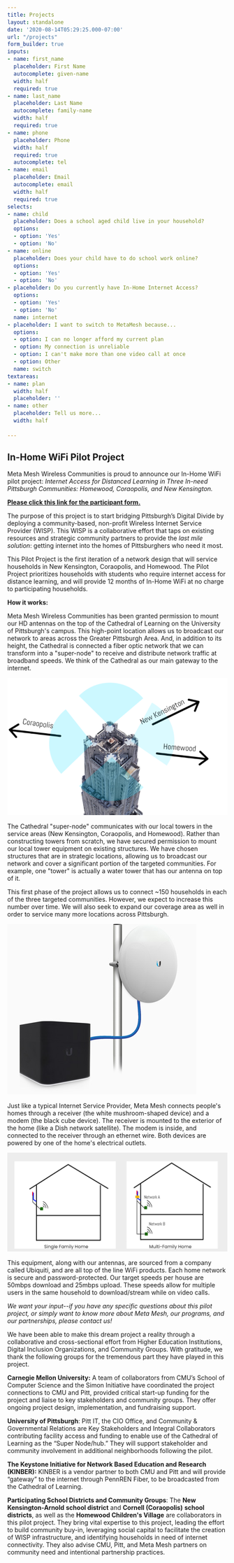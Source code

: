 ```yaml
---
title: Projects
layout: standalone
date: '2020-08-14T05:29:25.000-07:00'
url: "/projects"
form_builder: true
inputs:
- name: first_name
  placeholder: First Name
  autocomplete: given-name
  width: half
  required: true
- name: last_name
  placeholder: Last Name
  autocomplete: family-name
  width: half
  required: true
- name: phone
  placeholder: Phone
  width: half
  required: true
  autocomplete: tel
- name: email
  placeholder: Email
  autocomplete: email
  width: half
  required: true
selects:
- name: child
  placeholder: Does a school aged child live in your household?
  options:
  - option: 'Yes'
  - option: 'No'
- name: online
  placeholder: Does your child have to do school work online?
  options:
  - option: 'Yes'
  - option: 'No'
- placeholder: Do you currently have In-Home Internet Access?
  options:
  - option: 'Yes'
  - option: 'No'
  name: internet
- placeholder: I want to switch to MetaMesh because...
  options:
  - option: I can no longer afford my current plan
  - option: My connection is unreliable
  - option: I can't make more than one video call at once
  - option: Other
  name: switch
textareas:
- name: plan
  width: half
  placeholder: ''
- name: other
  placeholder: Tell us more...
  width: half

---
```

## In-Home WiFi Pilot Project

Meta Mesh Wireless Communities is proud to announce our In-Home WiFi pilot project: _Internet Access for Distanced Learning in Three In-need Pittsburgh Communities: Homewood, Coraopolis, and New Kensington._

[**Please click this link for the participant form.**](#contact)

The purpose of this project is to start bridging Pittsburgh’s Digital Divide by deploying a community-based, non-profit Wireless Internet Service Provider (WISP). This WISP is a collaborative effort that taps on existing resources and strategic community partners to provide the _last mile solution_: getting internet into the homes of Pittsburghers who need it most.

This Pilot Project is the first iteration of a network design that will service households in New Kensington, Coraopolis, and Homewood. The Pilot Project prioritizes households with students who require internet access for distance learning, and will provide 12 months of In-Home WiFi at no charge to participating households.

**How it works:**

Meta Mesh Wireless Communities has been granted permission to mount our HD antennas on the top of the Cathedral of Learning on the University of Pittsburgh's campus. This high-point location allows us to broadcast our network to areas across the Greater Pittsburgh Area. And, in addition to its height, the Cathedral is connected a fiber optic network that we can transform into a "super-node" to receive and distribute network traffic at broadband speeds. We think of the Cathedral as our main gateway to the internet.

![](/images/screenshot-14.png "Cathedral Super-Node")

The Cathedral "super-node" communicates with our local towers in the service areas (New Kensington, Coraopolis, and Homewood). Rather than constructing towers from scratch, we have secured permission to mount our local tower equipment on existing structures. We have chosen structures that are in strategic locations, allowing us to broadcast our network and cover a significant portion of the targeted communities. For example, one "tower" is actually a water tower that has our antenna on top of it.

This first phase of the project allows us to connect \~150 households in each of the three targeted communities. However, we expect to increase this number over time. We will also seek to expand our coverage area as well in order to service many more locations across Pittsburgh.

![](/images/aircube-feature-poe2.jpg)

Just like a typical Internet Service Provider, Meta Mesh connects people's homes through a receiver (the white mushroom-shaped device) and a modem (the black cube device). The receiver is mounted to the exterior of the home (like a Dish network satellite). The modem is inside, and connected to the receiver through an ethernet wire. Both devices are powered by one of the home's electrical outlets.

![](/images/screenshot-12.png)

This equipment, along with our antennas, are sourced from a company called Ubiquiti, and are all top of the line WiFi products. Each home network is secure and password-protected. Our target speeds per house are 50mbps download and 25mbps upload. These speeds allow for multiple users in the same household to download/stream while on video calls.

_We want your input--if you have any specific questions about this pilot project, or simply want to know more about Meta Mesh, our programs, and our partnerships, please contact us!_

We have been able to make this dream project a reality through a collaborative and cross-sectional effort from Higher Education Institutions, Digital Inclusion Organizations, and Community Groups. With gratitude, we thank the following groups for the tremendous part they have played in this project.

**Carnegie Mellon University:** A team of collaborators from CMU’s School of Computer Science and the Simon Initiative have coordinated the project connections to CMU and Pitt, provided critical start-up funding for the project and liaise to key stakeholders and community groups. They offer ongoing project design, implementation, and fundraising support.

**University of Pittsburgh**: Pitt IT, the CIO Office, and Community & Governmental Relations are Key Stakeholders and Integral Collaborators contributing facility access and funding to enable use of the Cathedral of Learning as the “Super Node/hub.” They will support stakeholder and community involvement in additional neighborhoods following the pilot.

**The Keystone Initiative for Network Based Education and Research (KINBER):** KINBER is a vendor partner to both CMU and Pitt and will provide “gateway” to the internet through PennREN Fiber, to be broadcasted from the Cathedral of Learning.

**Participating School Districts and Community Groups**: The **New Kensington-Arnold** **school district** and **Cornell (Coraopolis)** **school districts**, as well as the **Homewood Children's Village** are collaborators in this pilot project. They bring vital expertise to this project, leading the effort to build community buy-in, leveraging social capital to facilitate the creation of WISP infrastructure, and identifying households in need of internet connectivity. They also advise CMU, Pitt, and Meta Mesh partners on community need and intentional partnership practices.